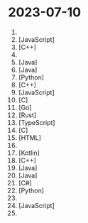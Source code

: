 # 2023-07-10

1. [](https://github.comundefined "翻墙-科学上网、免费翻墙、免费科学上网、VPN、一键翻墙浏览器，vps一键搭建翻墙服务器脚本/教程，免费shadowsocks/ss/ssr/v2ray/goflyway账号/节点，免费自由上网、fanqiang、翻墙梯子，电脑、手机、iOS、安卓、windows、Mac、Linux、路由器翻墙、科学上网") 
2. [](https://github.comundefined "Running V2ray inside edge/serverless runtime") [JavaScript]
3. [](https://github.comundefined "Qt based cross-platform GUI proxy configuration manager (backend: v2ray / sing-box)") [C++]
4. [](https://github.comundefined "🚀 免费订阅地址，🚀 免费节点，🚀 6小时更新一次，共享节点，节点质量高可用，完全免费。免费clash订阅地址，免费翻墙、免费科学上网、免费梯子、免费ss/v2ray/trojan节点、谷歌商店、翻墙梯子。注意：目前进入官网需开启代理。") 
5. [](https://github.comundefined "强大易用的开源建站工具。") [Java]
6. [](https://github.comundefined "在线考试系统/培训学习招聘考试系统") [Java]
7. [](https://github.comundefined "A proxy tool to bypass GFW.") [Python]
8. [](https://github.comundefined "《明日方舟》小助手，全日常一键长草！| A one-click tool for the daily tasks of Arknights, supporting all clients.") [C++]
9. [](https://github.comundefined "clash for windows汉化版. 提供clash for windows的汉化版, 汉化补丁及汉化版安装程序") [JavaScript]
10. [](https://github.comundefined "Lean's LEDE source") [C]
11. [](https://github.comundefined "基于 ZeroBot 的 OneBot 插件") [Go]
12. [](https://github.comundefined "阿里云盘 WebDAV 服务") [Rust]
13. [](https://github.comundefined "支持 Python3、JavaScript、Shell、Typescript 的定时任务管理平台（Timed task management platform supporting Python3, JavaScript, Shell, Typescript）") [TypeScript]
14. [](https://github.comundefined "A local DNS server to obtain the fastest website IP for the best Internet experience, support DoT, DoH. 一个本地DNS服务器，获取最快的网站IP，获得最佳上网体验，支持DoH，DoT。") [C]
15. [](https://github.comundefined "A Quick, Powerful and Pretty Online Manager for Hexo.") [HTML]
16. [](https://github.comundefined "TikTok免拔卡解锁最新支持 iPhone （iOS 17.0） 、TikTok（V30.3.0）、TikTok TestFlight，支持更换地区 、发布视频 、 直播 、点赞评论、私聊等！") 
17. [](https://github.comundefined "这是一个Android系统TTS应用，内置微软演示接口，可自定义HTTP请求，可导入其他本地TTS引擎，以及根据中文双引号的简单旁白/对话识别朗读 ，还有自动重试，备用配置，文本替换等更多功能。| Microsoft TTS Android APP implementation (Use demo API)") [Kotlin]
18. [](https://github.comundefined "30天自制C++服务器，包含教程和源代码") [C++]
19. [](https://github.comundefined "禁漫天堂Github Actions下载器🧘") [Java]
20. [](https://github.comundefined "《Hello 算法》：动画图解、一键运行、互动问答的数据结构与算法教程，支持 Java, C++, Python, Go, JS, TS, C#, Swift, Dart, Zig 等语言。") [Java]
21. [](https://github.comundefined "An Android Application Installer for Windows") [C#]
22. [](https://github.comundefined "全自动免配置跨平台开箱即用的Fate/Grand Order助手.启动脚本,上床睡觉,养肝护发,满加成圣诞了解一下?") [Python]
23. [](https://github.comundefined "提供多款 Shadowrocket 规则，拥有强劲的广告过滤功能。每日8时重新构建规则。") 
24. [](https://github.comundefined "OpenAI + LINE + Vercel = GPT AI Assistant") [JavaScript]
25. [](https://github.comundefined "直播源相关资源汇总 📺 💯 IPTV、M3U —— 勤洗手、戴口罩，祝愿所有人百毒不侵") 
